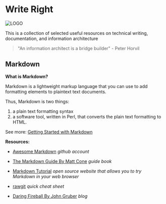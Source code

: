 # Write Right

![LOGO](https://github.com/maiyahershey/writeright/assets/102880975/57bf8bd3-0ef7-40f3-8a9b-277863f78132)

This is a collection of selected useful resources on technical writing, documentation, and information architecture

>"An information architect is a bridge builder" - Peter Horvil

## Markdown

**What is Markdown?**

Markdown is a lightweight markup language that you can use to add formatting 
elements to plaintext text documents.

Thus, Markdown is two things:
1. a plain text formatting syntax
2. a software tool, written in Perl, that converts the plain text formatting to 
HTML. 



See more: [Getting Started with Markdown](https://www.markdownguide.org/getting-started/)

**Resources:**

* [Awesome Markdown](https://github.com/mundimark/awesome-markdown) *github account*

* [The Markdown Guide By Matt Cone](https://www.markdownguide.org/book/) *guide book*

* [Markdown Tutorial](https://www.markdowntutorial.com/) *open source website that allows you to try Markdown in your web browser*

* [rawgit](https://rawgit.com/fletcher/human-markdown-reference/master/index.html) *quick cheat sheet*

* [Daring Fireball By John Gruber](http://daringfireball.net/) *blog*
